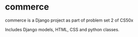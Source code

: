 # commerce
commerce is a Django project as part of problem set 2 of CS50x

Includes Django models, HTML, CSS and python classes.
